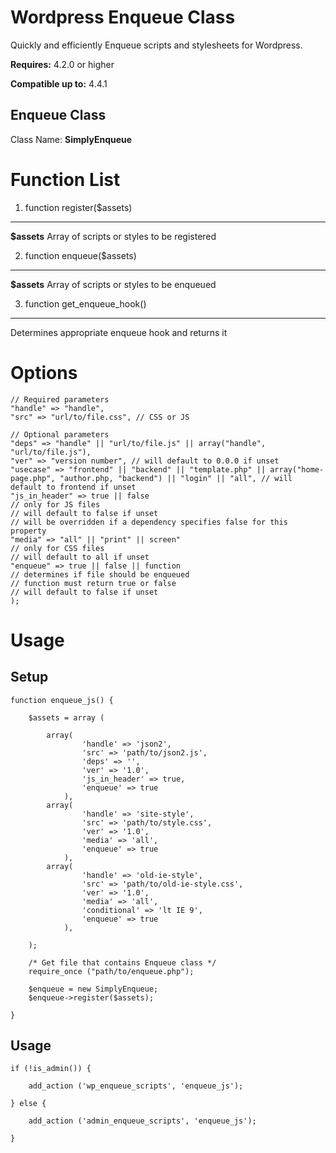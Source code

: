 Wordpress Enqueue Class
==============
Quickly and efficiently Enqueue scripts and stylesheets for Wordpress.

**Requires:** 4.2.0 or higher

**Compatible up to:** 4.4.1


Enqueue Class
-------------
Class Name: **SimplyEnqueue**

**Function List**
==============
1. function register($assets)
-------------

**$assets**
Array of scripts or styles to be registered

2. function enqueue($assets)
-------------

**$assets**
Array of scripts or styles to be enqueued

3. function get_enqueue_hook()
-------------
Determines appropriate enqueue hook and returns it


Options
==========

	// Required parameters
	"handle" => "handle",
	"src" => "url/to/file.css", // CSS or JS
	
	// Optional parameters
	"deps" => "handle" || "url/to/file.js" || array("handle", "url/to/file.js"),
	"ver" => "version number", // will default to 0.0.0 if unset
	"usecase" => "frontend" || "backend" || "template.php" || array("home-page.php", "author.php, "backend") || "login" || "all", // will default to frontend if unset
	"js_in_header" => true || false
	// only for JS files
	// will default to false if unset
	// will be overridden if a dependency specifies false for this property
	"media" => "all" || "print" || screen"
	// only for CSS files
	// will default to all if unset
	"enqueue" => true || false || function
	// determines if file should be enqueued
	// function must return true or false
	// will default to false if unset
	);


Usage
==========

Setup
-----

	function enqueue_js() {

		$assets = array (
		
			array(
					'handle' => 'json2',
					'src' => 'path/to/json2.js',
					'deps' => '',
					'ver' => '1.0',
					'js_in_header' => true,
					'enqueue' => true
				),
			array(
					'handle' => 'site-style',
					'src' => 'path/to/style.css',
					'ver' => '1.0',
					'media' => 'all',
					'enqueue' => true
				),
			array(
					'handle' => 'old-ie-style',
					'src' => 'path/to/old-ie-style.css',
					'ver' => '1.0',
					'media' => 'all',
					'conditional' => 'lt IE 9',
					'enqueue' => true
				),

		);
		
		/* Get file that contains Enqueue class */
		require_once ("path/to/enqueue.php");
		
		$enqueue = new SimplyEnqueue;
		$enqueue->register($assets);

	}

Usage
-----

	if (!is_admin()) {

		add_action ('wp_enqueue_scripts', 'enqueue_js');

	} else {

		add_action ('admin_enqueue_scripts', 'enqueue_js');
		
	}
